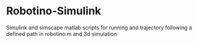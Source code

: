 # Robotino-Simulink
Simulink and simscape matlab scripts for running and trajectory following a defined path in robotino.m and 3d simulation
